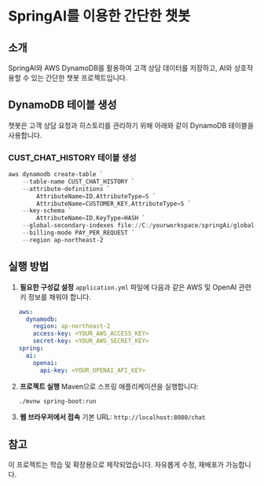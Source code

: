 # SpringAI를 이용한 간단한 챗봇
## 소개
SpringAI와 AWS DynamoDB를 활용하여 고객 상담 데이터를 저장하고, AI와 상호작용할 수 있는 간단한 챗봇 프로젝트입니다.
## DynamoDB 테이블 생성
챗봇은 고객 상담 요청과 히스토리를 관리하기 위해 아래와 같이 DynamoDB 테이블을 사용합니다.

### CUST_CHAT_HISTORY 테이블 생성
``` powershell
aws dynamodb create-table `
    --table-name CUST_CHAT_HISTORY `
    --attribute-definitions `
        AttributeName=ID,AttributeType=S `
        AttributeName=CUSTOMER_KEY,AttributeType=S `
    --key-schema `
        AttributeName=ID,KeyType=HASH `
    --global-secondary-indexes file://C:/yourworkspace/springAi/global-secondary-indexes.json `
    --billing-mode PAY_PER_REQUEST `
    --region ap-northeast-2
```
## 실행 방법
1. **필요한 구성값 설정** `application.yml` 파일에 다음과 같은 AWS 및 OpenAI 관련 키 정보를 채워야 합니다.
``` yaml
   aws:
     dynamodb:
       region: ap-northeast-2
       access-key: <YOUR_AWS_ACCESS_KEY>
       secret-key: <YOUR_AWS_SECRET_KEY>
   spring:
     ai:
       openai:
         api-key: <YOUR_OPENAI_API_KEY>
```
2. **프로젝트 실행** Maven으로 스프링 애플리케이션을 실행합니다:
``` bash
   ./mvnw spring-boot:run
```
3. **웹 브라우저에서 접속** 기본 URL: `http://localhost:8080/chat`

## 참고
이 프로젝트는 학습 및 확장용으로 제작되었습니다. 자유롭게 수정, 재배포가 가능합니다.
